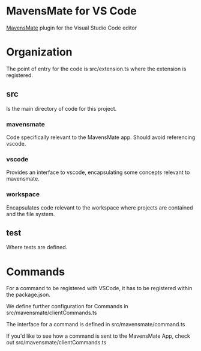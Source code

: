 # MavensMate for VS Code
[MavensMate](http://mavensmate.com/) plugin for the Visual Studio Code editor

# Organization
The point of entry for the code is src/extension.ts where the extension is registered.
## src 
Is the main directory of code for this project.
### mavensmate
Code specifically relevant to the MavensMate app. Should avoid referencing vscode.
### vscode
Provides an interface to vscode, encapsulating some concepts relevant to mavensmate.
### workspace
Encapsulates code relevant to the workspace where projects are contained and the file system.

## test
Where tests are defined.

# Commands
For a command to be registered with VSCode, it has to be registered within the package.json.

We define further configuration for Commands in src/mavensmate/clientCommands.ts

The interface for a command is defined in src/mavensmate/command.ts

If you'd like to see how a command is sent to the MavensMate App, check out src/mavensmate/clientCommands.ts